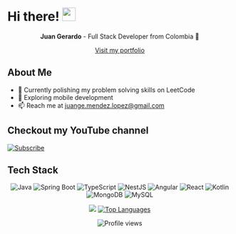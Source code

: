 # Hi there! <img src="https://raw.githubusercontent.com/MartinHeinz/MartinHeinz/master/wave.gif" width="30px"/>

<p align="center">
  <strong>Juan Gerardo</strong> - Full Stack Developer from Colombia 🚀
</p>
<p align="center">
  <a href="https://www.juan-gerardo-mendez.digital">Visit my portfolio
 </a>
</p>

## About Me
- 🌱 Currently polishing my problem solving skills on LeetCode
- 📱 Exploring mobile development
- 📫 Reach me at [juange.mendez.lopez@gmail.com](mailto:juange.mendez.lopez@gmail.com)
## Checkout my YouTube channel
[![Subscribe](https://img.shields.io/badge/YouTube-Subscribe-red?style=for-the-badge&logo=youtube&logoColor=white)](https://www.youtube.com/@GerardCode)

## Tech Stack
<p align="center">
  <img src="https://img.icons8.com/color/48/000000/java-coffee-cup-logo.png" alt="Java"/>
  <img src="https://img.icons8.com/color/48/000000/spring-logo.png" alt="Spring Boot"/>
  <img src="https://img.icons8.com/color/48/000000/typescript.png" alt="TypeScript"/>
  <img src="https://img.icons8.com/color/48/000000/nestjs.png" alt="NestJS"/>
  <img src="https://img.icons8.com/color/48/000000/angularjs.png" alt="Angular"/>
  <img src="https://img.icons8.com/color/48/000000/react-native.png" alt="React"/>
  <img src="https://img.icons8.com/color/48/000000/kotlin.png" alt="Kotlin"/>
  <img src="https://img.icons8.com/color/48/000000/mongodb.png" alt="MongoDB"/>
  <img src="https://img.icons8.com/fluent/50/000000/mysql-logo.png" alt="MySQL"/>
</p>

<p align="center">
  <a href="https://github.com/Jmendezzz/github-readme-stats"><img src="https://github-readme-stats.vercel.app/api?username=Jmendezzz&show_icons=true&count_private=true&theme=react&hide_border=true&bg_color=0D1117"/></a>
  <a href="https://github.com/Jmendezzz/github-readme-stats"><img alt="Top Languages" src="https://github-readme-stats.vercel.app/api/top-langs/?username=Jmendezzz&langs_count=8&count_private=true&layout=compact&theme=react&hide_border=true&bg_color=0D1117"/></a>
</p>

<p align="center">
  <img src="https://komarev.com/ghpvc/?username=Jmendezzz&color=blue" alt="Profile views"/>
</p>
